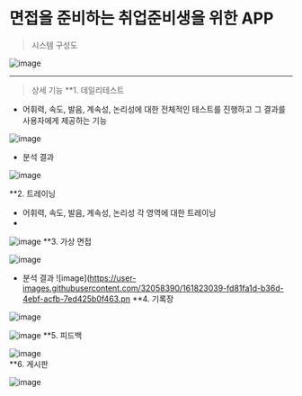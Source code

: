 # 면접을 준비하는 취업준비생을 위한 APP
> 시스템 구성도

![image](https://user-images.githubusercontent.com/32058390/161814482-ad273af6-b8e6-41b2-9db1-0619b00c7c43.png)
***
>상세 기능
**1. 데일리테스트
 - 어휘력, 속도, 발음, 계속성, 논리성에 대한 전체적인 테스트를 진행하고 그 결과를 사용자에게 제공하는 기능

 ![image](https://user-images.githubusercontent.com/32058390/161816242-6403df5b-d3a7-4993-9cd2-b2abf4e0299e.png)
 - 분석 결과

 ![image](https://user-images.githubusercontent.com/32058390/161816368-837d8c68-525c-43d4-b1b6-76f2510b490c.png)

**2. 트레이닝
 - 어휘력, 속도, 발음, 계속성, 논리성 각 영역에 대한 트레이닝
 - 
  ![image](https://user-images.githubusercontent.com/32058390/161816443-d7148de3-8ac2-4d43-a349-fffdccfb0ae7.png)
**3. 가상 면접

![image](https://user-images.githubusercontent.com/32058390/161821658-ef499950-ac6e-4a2d-a924-6c22652907d9.png)
- 분석 결과
 ![image](https://user-images.githubusercontent.com/32058390/161823039-fd81fa1d-b36d-4ebf-acfb-7ed425b0f463.pn
**4. 기록장

![image](https://user-images.githubusercontent.com/32058390/161824616-ca91aede-d088-43ba-9aa5-75980bf02ef7.png)

![image](https://user-images.githubusercontent.com/32058390/161824629-5066cfa4-d735-4bbf-b9c6-2400673552a8.png)
**5. 피드백

![image](https://user-images.githubusercontent.com/32058390/161823157-20d7facd-b891-4455-b381-40cf1c84a3bd.png)\
**6. 게시판

![image](https://user-images.githubusercontent.com/32058390/161824664-ab86a24c-e501-4f7d-a005-f4f352b0a264.png)

